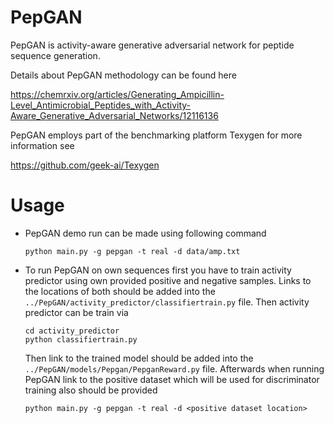 # PepGAN

PepGAN is activity-aware generative adversarial network for peptide sequence generation.

Details about PepGAN methodology can be found here

https://chemrxiv.org/articles/Generating_Ampicillin-Level_Antimicrobial_Peptides_with_Activity-Aware_Generative_Adversarial_Networks/12116136

PepGAN employs part of the benchmarking platform Texygen for more information see

https://github.com/geek-ai/Texygen

# Usage

* PepGAN demo run can be made using following command
  
  ```
  python main.py -g pepgan -t real -d data/amp.txt
  ```

* To run PepGAN on own sequences first you have to train activity predictor using own provided positive and negative samples. Links to the locations of both should be added into the `../PepGAN/activity_predictor/classifiertrain.py` file. Then activity predictor can be train via
  
  ```
  cd activity_predictor
  python classifiertrain.py
  ```

  Then link to the trained model should be added into the `../PepGAN/models/Pepgan/PepganReward.py` file. Afterwards when running PepGAN link to the positive dataset which will be used for discriminator training also should be provided

  ```
  python main.py -g pepgan -t real -d <positive dataset location>
  ```
